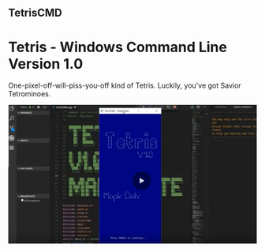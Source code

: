 ## TetrisCMD

# Tetris - Windows Command Line Version 1.0
One-pixel-off-will-piss-you-off kind of Tetris. Luckily, you've got Savior Tetrominoes.

[![Demo Video](./demo/v_cover.png)](https://youtu.be/e0s2rA7LKa0)